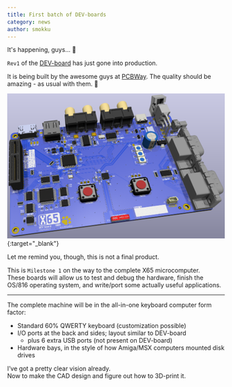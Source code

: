 ```yaml
---
title: First batch of DEV-boards
category: news
author: smokku
---
```


It's happening, guys… 🥳

`Rev1` of the [DEV-board][1] has just gone into production.

It is being built by the awesome guys at [PCBWay][2].
The quality should be amazing - as usual with them. 🦾

![DEV-board visualization](/media/2025-06-25_board-vis.png){:target="_blank"}

Let me remind you, though, this is not a final product.

This is `Milestone 1` on the way to the complete X65 microcomputer.  
These boards will allow us to test and debug the hardware,
finish the OS/816 operating system, and write/port some actually useful applications.

---

The complete machine will be in the all-in-one keyboard computer form factor:

* Standard 60% QWERTY keyboard (customization possible)
* I/O ports at the back and sides; layout similar to DEV-board
  * plus 6 extra USB ports (not present on DEV-board)
* Hardware bays, in the style of how Amiga/MSX computers mounted disk drives

I’ve got a pretty clear vision already.  
Now to make the CAD design and figure out how to 3D-print it.

[1]: /media/2025-06-25_board-vis.png
[2]: https://www.pcbway.com/
